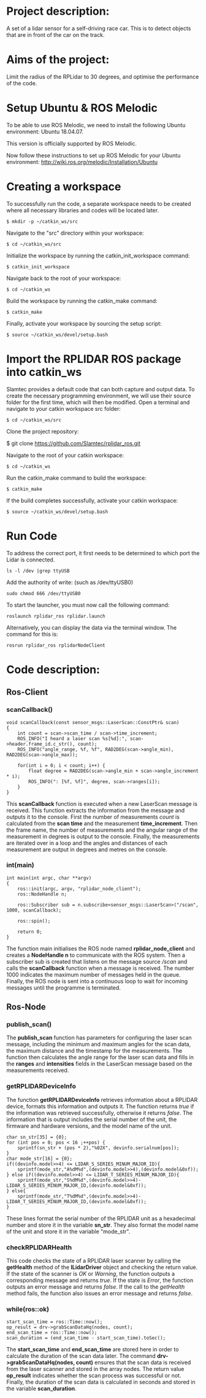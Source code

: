 # Project description:  
A set of a lidar sensor for a self-driving race car. 
This is to detect objects that are in front of the car on the track. 




# Aims of the project: 
Limit the radius of the RPLidar to 30 degrees, 
and optimise the performance of the code.

# Setup Ubuntu & ROS Melodic
To be able to use ROS Melodic, we need to install the following Ubuntu environment: Ubuntu 18.04.07. 

This version is officially supported by ROS Melodic.

Now follow these instructions to set up ROS Melodic for your Ubuntu environment:
    http://wiki.ros.org/melodic/Installation/Ubuntu
    
# Creating a workspace
To successfully run the code, a separate workspace needs to be created where all necessary libraries and codes will be located later.

```
$ mkdir -p ~/catkin_ws/src
```

Navigate to the "src" directory within your workspace:

```
$ cd ~/catkin_ws/src
```

Initialize the workspace by running the catkin_init_workspace command:

```
$ catkin_init_workspace
```

Navigate back to the root of your workspace:

```
$ cd ~/catkin_ws
```

Build the workspace by running the catkin_make command:

```
$ catkin_make
```

Finally, activate your workspace by sourcing the setup script:

```
$ source ~/catkin_ws/devel/setup.bash
```

# Import the RPLIDAR ROS package into catkin_ws
Slamtec provides a default code that can both capture and output data. 
To create the necessary programming environment, we will use their source folder for the first time, which will then be modified.
Open a terminal and navigate to your catkin workspace src folder:

```
$ cd ~/catkin_ws/src
```

Clone the project repository:

$ git clone https://github.com/Slamtec/rplidar_ros.git

Navigate to the root of your catkin workspace:

```
$ cd ~/catkin_ws
```

Run the catkin_make command to build the workspace:

```
$ catkin_make
```

If the build completes successfully, activate your catkin workspace:

```
$ source ~/catkin_ws/devel/setup.bash
```

# Run Code
To address the correct port, it first needs to be determined to which port the Lidar is connected.

```
ls -l /dev |grep ttyUSB
```

Add the authority of write: (such as /dev/ttyUSB0)

```
sudo chmod 666 /dev/ttyUSB0
```

To start the launcher, you must now call the following command:

```
roslaunch rplidar_ros rplidar.launch
```

Alternatively, you can display the data via the terminal window. The command for this is:

```
rosrun rplidar_ros rplidarNodeClient
```

# Code description:



## Ros-Client 


### scanCallback()

```
void scanCallback(const sensor_msgs::LaserScan::ConstPtr& scan)
{
    int count = scan->scan_time / scan->time_increment;
    ROS_INFO("I heard a laser scan %s[%d]:", scan->header.frame_id.c_str(), count);
    ROS_INFO("angle_range, %f, %f", RAD2DEG(scan->angle_min), RAD2DEG(scan->angle_max));
  
    for(int i = 0; i < count; i++) {
        float degree = RAD2DEG(scan->angle_min + scan->angle_increment * i);
        ROS_INFO(": [%f, %f]", degree, scan->ranges[i]);
    }
}
```
This **scanCallback** function is executed when a new LaserScan message is received. This function extracts 
the information from the message and outputs it to the console. First the number of measurements *count* is 
calculated from the **scan time** and the measurement **time_increment**. Then the frame name, the number of 
measurements and the angular range of the measurement in degrees is output to the console. Finally, the 
measurements are iterated over in a loop and the angles and distances of each measurement are output in 
degrees and metres on the console.



### int(main)

```
int main(int argc, char **argv)
{
    ros::init(argc, argv, "rplidar_node_client");
    ros::NodeHandle n;

    ros::Subscriber sub = n.subscribe<sensor_msgs::LaserScan>("/scan", 1000, scanCallback);

    ros::spin();

    return 0;
}
```

The function main initialises the ROS node named **rplidar_node_client** and creates a **NodeHandle n** to communicate 
with the ROS system. Then a subscriber sub is created that listens on the message source */scan* and calls the **scanCallback** 
function when a message is received. The number 1000 indicates the maximum number of messages held in the queue. Finally, 
the ROS node is sent into a continuous loop to wait for incoming messages until the programme is terminated.



## Ros-Node 

### publish_scan()

The **publish_scan** function has parameters for configuring the laser scan message, including the minimum and maximum 
angles for the scan data, the maximum distance and the timestamp for the measurements. The function then calculates the 
angle range for the laser scan data and fills in the **ranges** and **intensities** fields in the LaserScan message based on
the measurements received.


### getRPLIDARDeviceInfo

The function **getRPLIDARDeviceInfo** retrieves information about a RPLIDAR device, formats this information and outputs it.
The function returns *true* if the information was retrieved successfully, otherwise it returns *false*. The information that is 
output includes the serial number of the unit, the firmware and hardware versions, and the model name of the unit.

```
char sn_str[35] = {0}; 
for (int pos = 0; pos < 16 ;++pos) {
    sprintf(sn_str + (pos * 2),"%02X", devinfo.serialnum[pos]);
}
char mode_str[16] = {0};
if((devinfo.model>>4) <= LIDAR_S_SERIES_MINUM_MAJOR_ID){
    sprintf(mode_str,"A%dM%d",(devinfo.model>>4),(devinfo.model&0xf));
} else if((devinfo.model>>4) <= LIDAR_T_SERIES_MINUM_MAJOR_ID){
    sprintf(mode_str,"S%dM%d",(devinfo.model>>4)-LIDAR_S_SERIES_MINUM_MAJOR_ID,(devinfo.model&0xf));
} else{
    sprintf(mode_str,"T%dM%d",(devinfo.model>>4)-LIDAR_T_SERIES_MINUM_MAJOR_ID,(devinfo.model&0xf));
}
```

These lines format the serial number of the RPLIDAR unit as a hexadecimal number and store it in the variable **sn_str**. 
They also format the model name of the unit and store it in the variable "mode_str".



### checkRPLIDARHealth

This code checks the state of a RPLIDAR laser scanner by calling the **getHealth** method of the **ILidarDriver** object 
and checking the return value. If the state of the scanner is *OK* or *Warning*, the function outputs a corresponding 
message and returns *true*. If the state is *Error*, the function outputs an error message and returns *false*. If the 
call to the *getHealth* method fails, the function also issues an error message and returns *false*.




### while(ros::ok) 

```
start_scan_time = ros::Time::now();
op_result = drv->grabScanDataHq(nodes, count);
end_scan_time = ros::Time::now();
scan_duration = (end_scan_time - start_scan_time).toSec();
```

The **start_scan_time** and **end_scan_time** are stored here in order to calculate the duration of the scan data later. 
The command **drv->grabScanDataHq(nodes, count)** ensures that the scan data is received from the laser scanner and 
stored in the array nodes. The return value **op_result** indicates whether the scan process was successful or not. 
Finally, the duration of the scan data is calculated in seconds and stored in the variable **scan_duration**.

